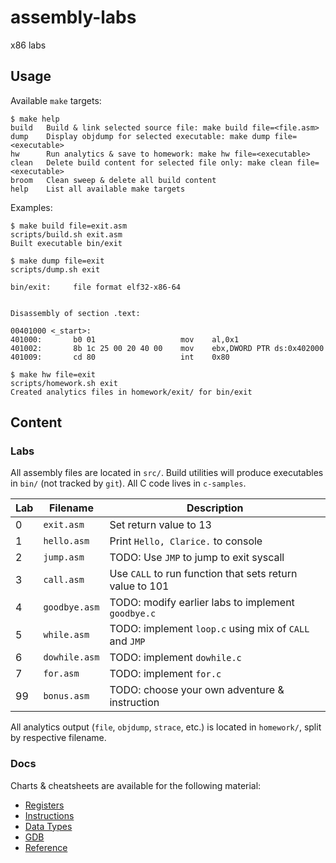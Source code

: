 # assembly-labs
x86 labs

## Usage
Available `make` targets:
```
$ make help
build   Build & link selected source file: make build file=<file.asm>
dump    Display objdump for selected executable: make dump file=<executable>
hw      Run analytics & save to homework: make hw file=<executable>
clean   Delete build content for selected file only: make clean file=<executable>
broom   Clean sweep & delete all build content
help    List all available make targets
```
Examples:
```
$ make build file=exit.asm
scripts/build.sh exit.asm
Built executable bin/exit
```
```
$ make dump file=exit
scripts/dump.sh exit

bin/exit:     file format elf32-x86-64


Disassembly of section .text:

00401000 <_start>:
401000:       b0 01                   mov    al,0x1
401002:       8b 1c 25 00 20 40 00    mov    ebx,DWORD PTR ds:0x402000
401009:       cd 80                   int    0x80
```

```
$ make hw file=exit
scripts/homework.sh exit
Created analytics files in homework/exit/ for bin/exit
```

## Content
### Labs
All assembly files are located in `src/`. Build utilities will produce executables in `bin/` (not tracked by `git`). All C code lives in `c-samples`.

| Lab      | Filename | Description |
| ----------- | ----------- | -----------  |
| 0   | `exit.asm` | Set return value to 13 |
| 1   | `hello.asm` | Print `Hello, Clarice.` to console |
| 2   | `jump.asm`  | TODO: Use `JMP` to jump to exit syscall |
| 3   | `call.asm` | Use `CALL` to run function that sets return value to 101 |
| 4   | `goodbye.asm` | TODO: modify earlier labs to implement `goodbye.c` |
| 5   | `while.asm` | TODO: implement `loop.c` using mix of `CALL` and `JMP` |
| 6   | `dowhile.asm` | TODO: implement `dowhile.c` |
| 7   | `for.asm` | TODO: implement `for.c` |
| 99  | `bonus.asm` | TODO: choose your own adventure & instruction |

All analytics output (`file`, `objdump`, `strace`, etc.) is located in `homework/`, split by respective filename.

### Docs
Charts & cheatsheets are available for the following material:
- [Registers](docs/registers.md)
- [Instructions](docs/instructions.md)
- [Data Types](docs/data_types.md)
- [GDB](docs/gdb.md)
- [Reference](docs/reference.md)

